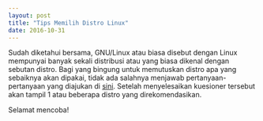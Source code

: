 ```yaml
---
layout: post
title: "Tips Memilih Distro Linux"
date: 2016-10-31
---
```

Sudah diketahui bersama, GNU/Linux atau biasa disebut dengan Linux mempunyai banyak sekali distribusi atau yang biasa dikenal dengan sebutan distro. Bagi yang bingung untuk memutuskan distro apa yang sebaiknya akan dipakai, tidak ada salahnya menjawab pertanyaan-pertanyaan yang diajukan di [sini](https://distrochooser.de/?l=2). Setelah menyelesaikan kuesioner tersebut akan tampil 1 atau beberapa distro yang direkomendasikan.

Selamat mencoba!
